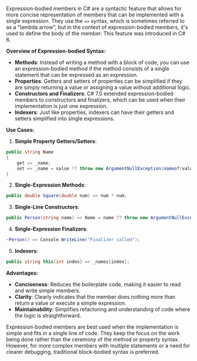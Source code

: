 Expression-bodied members in C# are a syntactic feature that allows for more concise representation of members that can be implemented with a single expression. They use the `=>` syntax, which is sometimes referred to as a "lambda arrow", but in the context of expression-bodied members, it's used to define the body of the member. This feature was introduced in C# 6.

**Overview of Expression-bodied Syntax:**

- **Methods**: Instead of writing a method with a block of code, you can use an expression-bodied method if the method consists of a single statement that can be expressed as an expression.
- **Properties**: Getters and setters of properties can be simplified if they are simply returning a value or assigning a value without additional logic.
- **Constructors and Finalizers**: C# 7.0 extended expression-bodied members to constructors and finalizers, which can be used when their implementation is just one expression.
- **Indexers**: Just like properties, indexers can have their getters and setters simplified into single expressions.

**Use Cases:**

1. **Simple Property Getters/Setters**:
```csharp
public string Name
{
    get => _name;
    set => _name = value ?? throw new ArgumentNullException(nameof(value));
}
```

2. **Single-Expression Methods**:
```csharp
public double Square(double num) => num * num;
```

3. **Single-Line Constructors**:
```csharp
public Person(string name) => Name = name ?? throw new ArgumentNullException(nameof(name));
```

4. **Single-Expression Finalizers**:
```csharp
~Person() => Console.WriteLine("Finalizer called");
```

5. **Indexers**:
```csharp
public string this[int index] => _names[index];
```

**Advantages:**

- **Conciseness**: Reduces the boilerplate code, making it easier to read and write simple members.
- **Clarity**: Clearly indicates that the member does nothing more than return a value or execute a simple expression.
- **Maintainability**: Simplifies refactoring and understanding of code where the logic is straightforward.

Expression-bodied members are best used when the implementation is simple and fits in a single line of code. They keep the focus on the work being done rather than the ceremony of the method or property syntax. However, for more complex members with multiple statements or a need for clearer debugging, traditional block-bodied syntax is preferred.